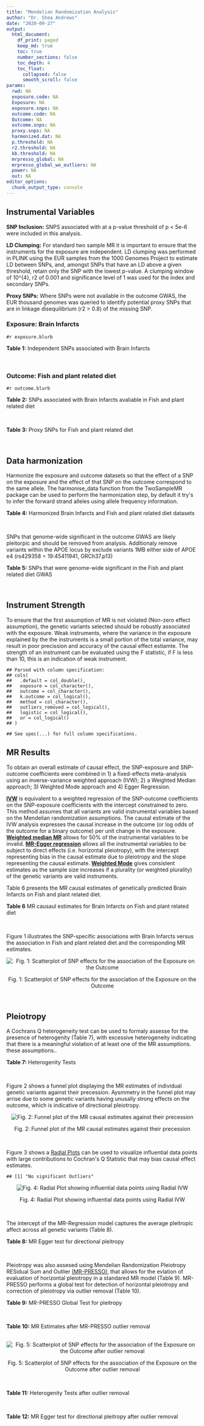 ```yaml
---
title: "Mendelian Randomization Analysis"
author: "Dr. Shea Andrews"
date: "2020-09-27"
output:
  html_document:
    df_print: paged
    keep_md: true
    toc: true
    number_sections: false
    toc_depth: 4
    toc_float:
      collapsed: false
      smooth_scroll: false
params:
  rwd: NA
  exposure.code: NA
  Exposure: NA
  exposure.snps: NA
  outcome.code: NA
  Outcome: NA
  outcome.snps: NA
  proxy.snps: NA
  harmonized.dat: NA
  p.threshold: NA
  r2.threshold: NA
  kb.threshold: NA
  mrpresso_global: NA
  mrpresso_global_wo_outliers: NA
  power: NA
  out: NA
editor_options:
  chunk_output_type: console
---
```







## Instrumental Variables
**SNP Inclusion:** SNPS associated with at a p-value threshold of p < 5e-6 were included in this analysis.
<br>

**LD Clumping:** For standard two sample MR it is important to ensure that the instruments for the exposure are independent. LD clumping was performed in PLINK using the EUR samples from the 1000 Genomes Project to estimate LD between SNPs, and, amongst SNPs that have an LD above a given threshold, retain only the SNP with the lowest p-value. A clumping window of 10^{4}, r2 of 0.001 and significance level of 1 was used for the index and secondary SNPs.
<br>

**Proxy SNPs:** Where SNPs were not available in the outcome GWAS, the EUR thousand genomes was queried to identify potential proxy SNPs that are in linkage disequilibrium (r2 > 0.8) of the missing SNP.
<br>

### Exposure: Brain Infarcts
`#r exposure.blurb`
<br>

**Table 1:** Independent SNPs associated with Brain Infarcts
<div data-pagedtable="false">
  <script data-pagedtable-source type="application/json">
{"columns":[{"label":["SNP"],"name":[1],"type":["chr"],"align":["left"]},{"label":["CHROM"],"name":[2],"type":["dbl"],"align":["right"]},{"label":["POS"],"name":[3],"type":["dbl"],"align":["right"]},{"label":["REF"],"name":[4],"type":["chr"],"align":["left"]},{"label":["ALT"],"name":[5],"type":["chr"],"align":["left"]},{"label":["AF"],"name":[6],"type":["dbl"],"align":["right"]},{"label":["BETA"],"name":[7],"type":["dbl"],"align":["right"]},{"label":["SE"],"name":[8],"type":["dbl"],"align":["right"]},{"label":["Z"],"name":[9],"type":["dbl"],"align":["right"]},{"label":["P"],"name":[10],"type":["dbl"],"align":["right"]},{"label":["N"],"name":[11],"type":["dbl"],"align":["right"]},{"label":["TRAIT"],"name":[12],"type":["chr"],"align":["left"]}],"data":[{"1":"rs115769137","2":"2","3":"44154688","4":"C","5":"A","6":"0.0373","7":"0.4470","8":"0.0976","9":"4.579918","10":"4.609e-06","11":"10524","12":"brain_infarcts"},{"1":"rs7652621","2":"3","3":"25626444","4":"T","5":"C","6":"0.2001","7":"0.2548","8":"0.0552","9":"4.615940","10":"3.908e-06","11":"16230","12":"brain_infarcts"},{"1":"rs6810023","2":"3","3":"107551521","4":"G","5":"A","6":"0.1510","7":"-0.1994","8":"0.0436","9":"-4.573394","10":"4.717e-06","11":"17843","12":"brain_infarcts"},{"1":"rs75460203","2":"4","3":"32477947","4":"C","5":"T","6":"0.1577","7":"0.2568","8":"0.0560","9":"4.585714","10":"4.518e-06","11":"16652","12":"brain_infarcts"},{"1":"rs39938","2":"5","3":"127663579","4":"T","5":"C","6":"0.7856","7":"-0.1925","8":"0.0342","9":"-5.628650","10":"1.765e-08","11":"20067","12":"brain_infarcts"},{"1":"rs352757","2":"8","3":"15598037","4":"G","5":"A","6":"0.8456","7":"0.1955","8":"0.0424","9":"4.610849","10":"4.088e-06","11":"19571","12":"brain_infarcts"},{"1":"rs7979834","2":"12","3":"71738608","4":"G","5":"A","6":"0.2310","7":"0.2726","8":"0.0571","9":"4.774081","10":"1.816e-06","11":"19435","12":"brain_infarcts"},{"1":"rs12583648","2":"13","3":"21900055","4":"G","5":"C","6":"0.3310","7":"0.1895","8":"0.0325","9":"5.830769","10":"5.815e-09","11":"20770","12":"brain_infarcts"},{"1":"rs74587705","2":"15","3":"91764992","4":"C","5":"T","6":"0.0252","7":"0.6153","8":"0.1206","9":"5.101990","10":"3.357e-07","11":"8363","12":"brain_infarcts"},{"1":"rs12373108","2":"16","3":"71432507","4":"C","5":"T","6":"0.1700","7":"0.1916","8":"0.0381","9":"5.028871","10":"5.018e-07","11":"19025","12":"brain_infarcts"},{"1":"rs150111968","2":"17","3":"2164327","4":"G","5":"A","6":"0.0753","7":"-0.7063","8":"0.1508","9":"-4.683687","10":"2.813e-06","11":"7588","12":"brain_infarcts"},{"1":"rs2427238","2":"20","3":"60480767","4":"G","5":"T","6":"0.9040","7":"-0.4244","8":"0.0923","9":"-4.598050","10":"4.213e-06","11":"10769","12":"brain_infarcts"},{"1":"rs75685347","2":"21","3":"27206913","4":"C","5":"T","6":"0.2092","7":"1.1947","8":"0.2496","9":"4.786458","10":"1.705e-06","11":"422","12":"brain_infarcts"}],"options":{"columns":{"min":{},"max":[10]},"rows":{"min":[10],"max":[10]},"pages":{}}}
  </script>
</div>
<br>

### Outcome: Fish and plant related diet
`#r outcome.blurb`
<br>

**Table 2:** SNPs associated with Brain Infarcts avaliable in Fish and plant related diet
<div data-pagedtable="false">
  <script data-pagedtable-source type="application/json">
{"columns":[{"label":["SNP"],"name":[1],"type":["chr"],"align":["left"]},{"label":["CHROM"],"name":[2],"type":["dbl"],"align":["right"]},{"label":["POS"],"name":[3],"type":["dbl"],"align":["right"]},{"label":["REF"],"name":[4],"type":["chr"],"align":["left"]},{"label":["ALT"],"name":[5],"type":["chr"],"align":["left"]},{"label":["AF"],"name":[6],"type":["dbl"],"align":["right"]},{"label":["BETA"],"name":[7],"type":["dbl"],"align":["right"]},{"label":["SE"],"name":[8],"type":["dbl"],"align":["right"]},{"label":["Z"],"name":[9],"type":["dbl"],"align":["right"]},{"label":["P"],"name":[10],"type":["dbl"],"align":["right"]},{"label":["N"],"name":[11],"type":["dbl"],"align":["right"]},{"label":["TRAIT"],"name":[12],"type":["chr"],"align":["left"]}],"data":[{"1":"rs115769137","2":"2","3":"44154688","4":"C","5":"A","6":"0.032675","7":"0.007753530","8":"0.00682169","9":"1.136600","10":"0.2600","11":"335576","12":"fish_plant_diet"},{"1":"rs6810023","2":"3","3":"107551521","4":"G","5":"A","6":"0.150398","7":"0.009414080","8":"0.00341038","9":"2.760420","10":"0.0058","11":"335576","12":"fish_plant_diet"},{"1":"rs75460203","2":"4","3":"32477947","4":"C","5":"T","6":"0.039382","7":"0.006001690","8":"0.00622268","9":"0.964486","10":"0.3300","11":"335576","12":"fish_plant_diet"},{"1":"rs39938","2":"5","3":"127663579","4":"T","5":"C","6":"0.809841","7":"0.007022980","8":"0.00308382","9":"2.277360","10":"0.0230","11":"335576","12":"fish_plant_diet"},{"1":"rs352757","2":"8","3":"15598037","4":"G","5":"A","6":"0.877385","7":"0.003911810","8":"0.00369973","9":"1.057320","10":"0.2900","11":"335576","12":"fish_plant_diet"},{"1":"rs12583648","2":"13","3":"21900055","4":"G","5":"C","6":"0.360947","7":"0.002409660","8":"0.00253582","9":"0.950249","10":"0.3400","11":"335576","12":"fish_plant_diet"},{"1":"rs74587705","2":"15","3":"91764992","4":"C","5":"T","6":"0.020913","7":"-0.011509300","8":"0.00846617","9":"-1.359450","10":"0.1700","11":"335576","12":"fish_plant_diet"},{"1":"rs12373108","2":"16","3":"71432507","4":"C","5":"T","6":"0.173025","7":"-0.000412667","8":"0.00320302","9":"-0.128837","10":"0.9000","11":"335576","12":"fish_plant_diet"},{"1":"rs150111968","2":"17","3":"2164327","4":"G","5":"A","6":"0.023344","7":"0.006346660","8":"0.00800092","9":"0.793241","10":"0.4300","11":"335576","12":"fish_plant_diet"},{"1":"rs2427238","2":"20","3":"60480767","4":"G","5":"T","6":"0.955591","7":"-0.002676880","8":"0.00588841","9":"-0.454601","10":"0.6500","11":"335576","12":"fish_plant_diet"},{"1":"rs75685347","2":"21","3":"27206913","4":"C","5":"T","6":"0.002267","7":"0.036795100","8":"0.02544710","9":"1.445940","10":"0.1500","11":"335576","12":"fish_plant_diet"},{"1":"rs7652621","2":"NA","3":"NA","4":"NA","5":"NA","6":"NA","7":"NA","8":"NA","9":"NA","10":"NA","11":"NA","12":"NA"},{"1":"rs7979834","2":"NA","3":"NA","4":"NA","5":"NA","6":"NA","7":"NA","8":"NA","9":"NA","10":"NA","11":"NA","12":"NA"}],"options":{"columns":{"min":{},"max":[10]},"rows":{"min":[10],"max":[10]},"pages":{}}}
  </script>
</div>
<br>

**Table 3:** Proxy SNPs for Fish and plant related diet
<div data-pagedtable="false">
  <script data-pagedtable-source type="application/json">
{"columns":[{"label":["proxy.outcome"],"name":[1],"type":["lgl"],"align":["right"]},{"label":["target_snp"],"name":[2],"type":["chr"],"align":["left"]},{"label":["proxy_snp"],"name":[3],"type":["lgl"],"align":["right"]},{"label":["ld.r2"],"name":[4],"type":["lgl"],"align":["right"]},{"label":["Dprime"],"name":[5],"type":["lgl"],"align":["right"]},{"label":["ref.proxy"],"name":[6],"type":["lgl"],"align":["right"]},{"label":["alt.proxy"],"name":[7],"type":["lgl"],"align":["right"]},{"label":["CHROM"],"name":[8],"type":["lgl"],"align":["right"]},{"label":["POS"],"name":[9],"type":["lgl"],"align":["right"]},{"label":["ALT.proxy"],"name":[10],"type":["lgl"],"align":["right"]},{"label":["REF.proxy"],"name":[11],"type":["lgl"],"align":["right"]},{"label":["AF"],"name":[12],"type":["lgl"],"align":["right"]},{"label":["BETA"],"name":[13],"type":["lgl"],"align":["right"]},{"label":["SE"],"name":[14],"type":["lgl"],"align":["right"]},{"label":["P"],"name":[15],"type":["lgl"],"align":["right"]},{"label":["N"],"name":[16],"type":["lgl"],"align":["right"]},{"label":["ref"],"name":[17],"type":["lgl"],"align":["right"]},{"label":["alt"],"name":[18],"type":["lgl"],"align":["right"]},{"label":["ALT"],"name":[19],"type":["lgl"],"align":["right"]},{"label":["REF"],"name":[20],"type":["lgl"],"align":["right"]},{"label":["PHASE"],"name":[21],"type":["lgl"],"align":["right"]}],"data":[{"1":"NA","2":"rs7652621","3":"NA","4":"NA","5":"NA","6":"NA","7":"NA","8":"NA","9":"NA","10":"NA","11":"NA","12":"NA","13":"NA","14":"NA","15":"NA","16":"NA","17":"NA","18":"NA","19":"NA","20":"NA","21":"NA"},{"1":"NA","2":"rs7979834","3":"NA","4":"NA","5":"NA","6":"NA","7":"NA","8":"NA","9":"NA","10":"NA","11":"NA","12":"NA","13":"NA","14":"NA","15":"NA","16":"NA","17":"NA","18":"NA","19":"NA","20":"NA","21":"NA"}],"options":{"columns":{"min":{},"max":[10]},"rows":{"min":[10],"max":[10]},"pages":{}}}
  </script>
</div>
<br>

## Data harmonization
Harmonize the exposure and outcome datasets so that the effect of a SNP on the exposure and the effect of that SNP on the outcome correspond to the same allele. The harmonise_data function from the TwoSampleMR package can be used to perform the harmonization step, by default it try's to infer the forward strand alleles using allele frequency information.
<br>

**Table 4:** Harmonized Brain Infarcts and Fish and plant related diet datasets
<div data-pagedtable="false">
  <script data-pagedtable-source type="application/json">
{"columns":[{"label":["SNP"],"name":[1],"type":["chr"],"align":["left"]},{"label":["effect_allele.exposure"],"name":[2],"type":["chr"],"align":["left"]},{"label":["other_allele.exposure"],"name":[3],"type":["chr"],"align":["left"]},{"label":["effect_allele.outcome"],"name":[4],"type":["chr"],"align":["left"]},{"label":["other_allele.outcome"],"name":[5],"type":["chr"],"align":["left"]},{"label":["beta.exposure"],"name":[6],"type":["dbl"],"align":["right"]},{"label":["beta.outcome"],"name":[7],"type":["dbl"],"align":["right"]},{"label":["eaf.exposure"],"name":[8],"type":["dbl"],"align":["right"]},{"label":["eaf.outcome"],"name":[9],"type":["dbl"],"align":["right"]},{"label":["remove"],"name":[10],"type":["lgl"],"align":["right"]},{"label":["palindromic"],"name":[11],"type":["lgl"],"align":["right"]},{"label":["ambiguous"],"name":[12],"type":["lgl"],"align":["right"]},{"label":["id.outcome"],"name":[13],"type":["chr"],"align":["left"]},{"label":["chr.outcome"],"name":[14],"type":["dbl"],"align":["right"]},{"label":["pos.outcome"],"name":[15],"type":["dbl"],"align":["right"]},{"label":["se.outcome"],"name":[16],"type":["dbl"],"align":["right"]},{"label":["z.outcome"],"name":[17],"type":["dbl"],"align":["right"]},{"label":["pval.outcome"],"name":[18],"type":["dbl"],"align":["right"]},{"label":["samplesize.outcome"],"name":[19],"type":["dbl"],"align":["right"]},{"label":["outcome"],"name":[20],"type":["chr"],"align":["left"]},{"label":["mr_keep.outcome"],"name":[21],"type":["lgl"],"align":["right"]},{"label":["pval_origin.outcome"],"name":[22],"type":["chr"],"align":["left"]},{"label":["chr.exposure"],"name":[23],"type":["dbl"],"align":["right"]},{"label":["pos.exposure"],"name":[24],"type":["dbl"],"align":["right"]},{"label":["se.exposure"],"name":[25],"type":["dbl"],"align":["right"]},{"label":["z.exposure"],"name":[26],"type":["dbl"],"align":["right"]},{"label":["pval.exposure"],"name":[27],"type":["dbl"],"align":["right"]},{"label":["samplesize.exposure"],"name":[28],"type":["dbl"],"align":["right"]},{"label":["exposure"],"name":[29],"type":["chr"],"align":["left"]},{"label":["mr_keep.exposure"],"name":[30],"type":["lgl"],"align":["right"]},{"label":["pval_origin.exposure"],"name":[31],"type":["chr"],"align":["left"]},{"label":["id.exposure"],"name":[32],"type":["chr"],"align":["left"]},{"label":["action"],"name":[33],"type":["dbl"],"align":["right"]},{"label":["mr_keep"],"name":[34],"type":["lgl"],"align":["right"]},{"label":["pt"],"name":[35],"type":["dbl"],"align":["right"]},{"label":["pleitropy_keep"],"name":[36],"type":["lgl"],"align":["right"]},{"label":["mrpresso_RSSobs"],"name":[37],"type":["dbl"],"align":["right"]},{"label":["mrpresso_pval"],"name":[38],"type":["dbl"],"align":["right"]},{"label":["mrpresso_keep"],"name":[39],"type":["lgl"],"align":["right"]}],"data":[{"1":"rs115769137","2":"A","3":"C","4":"A","5":"C","6":"0.4470","7":"0.007753530","8":"0.0373","9":"0.032675","10":"FALSE","11":"FALSE","12":"FALSE","13":"Q0JP6O","14":"2","15":"44154688","16":"0.00682169","17":"1.136600","18":"0.2600","19":"335576","20":"Niarchou2020fish","21":"TRUE","22":"reported","23":"2","24":"44154688","25":"0.0976","26":"4.579918","27":"4.609e-06","28":"10524","29":"Chauhan2019bi","30":"TRUE","31":"reported","32":"slfFiD","33":"2","34":"TRUE","35":"5e-06","36":"TRUE","37":"1.009637e-04","38":"1.0000","39":"TRUE"},{"1":"rs12373108","2":"T","3":"C","4":"T","5":"C","6":"0.1916","7":"-0.000412667","8":"0.1700","9":"0.173025","10":"FALSE","11":"FALSE","12":"FALSE","13":"Q0JP6O","14":"16","15":"71432507","16":"0.00320302","17":"-0.128837","18":"0.9000","19":"335576","20":"Niarchou2020fish","21":"TRUE","22":"reported","23":"16","24":"71432507","25":"0.0381","26":"5.028871","27":"5.018e-07","28":"19025","29":"Chauhan2019bi","30":"TRUE","31":"reported","32":"slfFiD","33":"2","34":"TRUE","35":"5e-06","36":"TRUE","37":"3.265021e-08","38":"1.0000","39":"TRUE"},{"1":"rs12583648","2":"C","3":"G","4":"C","5":"G","6":"0.1895","7":"0.002409660","8":"0.3310","9":"0.360947","10":"FALSE","11":"TRUE","12":"FALSE","13":"Q0JP6O","14":"13","15":"21900055","16":"0.00253582","17":"0.950249","18":"0.3400","19":"335576","20":"Niarchou2020fish","21":"TRUE","22":"reported","23":"13","24":"21900055","25":"0.0325","26":"5.830769","27":"5.815e-09","28":"20770","29":"Chauhan2019bi","30":"TRUE","31":"reported","32":"slfFiD","33":"2","34":"TRUE","35":"5e-06","36":"TRUE","37":"1.154175e-05","38":"1.0000","39":"TRUE"},{"1":"rs150111968","2":"A","3":"G","4":"A","5":"G","6":"-0.7063","7":"0.006346660","8":"0.0753","9":"0.023344","10":"FALSE","11":"FALSE","12":"FALSE","13":"Q0JP6O","14":"17","15":"2164327","16":"0.00800092","17":"0.793241","18":"0.4300","19":"335576","20":"Niarchou2020fish","21":"TRUE","22":"reported","23":"17","24":"2164327","25":"0.1508","26":"-4.683687","27":"2.813e-06","28":"7588","29":"Chauhan2019bi","30":"TRUE","31":"reported","32":"slfFiD","33":"2","34":"TRUE","35":"5e-06","36":"TRUE","37":"2.576887e-05","38":"1.0000","39":"TRUE"},{"1":"rs2427238","2":"T","3":"G","4":"T","5":"G","6":"-0.4244","7":"-0.002676880","8":"0.9040","9":"0.955591","10":"FALSE","11":"FALSE","12":"FALSE","13":"Q0JP6O","14":"20","15":"60480767","16":"0.00588841","17":"-0.454601","18":"0.6500","19":"335576","20":"Niarchou2020fish","21":"TRUE","22":"reported","23":"20","24":"60480767","25":"0.0923","26":"-4.598050","27":"4.213e-06","28":"10769","29":"Chauhan2019bi","30":"TRUE","31":"reported","32":"slfFiD","33":"2","34":"TRUE","35":"5e-06","36":"TRUE","37":"1.995597e-05","38":"1.0000","39":"TRUE"},{"1":"rs352757","2":"A","3":"G","4":"A","5":"G","6":"0.1955","7":"0.003911810","8":"0.8456","9":"0.877385","10":"FALSE","11":"FALSE","12":"FALSE","13":"Q0JP6O","14":"8","15":"15598037","16":"0.00369973","17":"1.057320","18":"0.2900","19":"335576","20":"Niarchou2020fish","21":"TRUE","22":"reported","23":"8","24":"15598037","25":"0.0424","26":"4.610849","27":"4.088e-06","28":"19571","29":"Chauhan2019bi","30":"TRUE","31":"reported","32":"slfFiD","33":"2","34":"TRUE","35":"5e-06","36":"TRUE","37":"2.299751e-05","38":"1.0000","39":"TRUE"},{"1":"rs39938","2":"C","3":"T","4":"C","5":"T","6":"-0.1925","7":"0.007022980","8":"0.7856","9":"0.809841","10":"FALSE","11":"FALSE","12":"FALSE","13":"Q0JP6O","14":"5","15":"127663579","16":"0.00308382","17":"2.277360","18":"0.0230","19":"335576","20":"Niarchou2020fish","21":"TRUE","22":"reported","23":"5","24":"127663579","25":"0.0342","26":"-5.628650","27":"1.765e-08","28":"20067","29":"Chauhan2019bi","30":"TRUE","31":"reported","32":"slfFiD","33":"2","34":"TRUE","35":"5e-06","36":"TRUE","37":"4.957333e-05","38":"0.2288","39":"TRUE"},{"1":"rs6810023","2":"A","3":"G","4":"A","5":"G","6":"-0.1994","7":"0.009414080","8":"0.1510","9":"0.150398","10":"FALSE","11":"FALSE","12":"FALSE","13":"Q0JP6O","14":"3","15":"107551521","16":"0.00341038","17":"2.760420","18":"0.0058","19":"335576","20":"Niarchou2020fish","21":"TRUE","22":"reported","23":"3","24":"107551521","25":"0.0436","26":"-4.573394","27":"4.717e-06","28":"17843","29":"Chauhan2019bi","30":"TRUE","31":"reported","32":"slfFiD","33":"2","34":"TRUE","35":"5e-06","36":"TRUE","37":"9.068768e-05","38":"0.0682","39":"TRUE"},{"1":"rs74587705","2":"T","3":"C","4":"T","5":"C","6":"0.6153","7":"-0.011509300","8":"0.0252","9":"0.020913","10":"FALSE","11":"FALSE","12":"FALSE","13":"Q0JP6O","14":"15","15":"91764992","16":"0.00846617","17":"-1.359450","18":"0.1700","19":"335576","20":"Niarchou2020fish","21":"TRUE","22":"reported","23":"15","24":"91764992","25":"0.1206","26":"5.101990","27":"3.357e-07","28":"8363","29":"Chauhan2019bi","30":"TRUE","31":"reported","32":"slfFiD","33":"2","34":"TRUE","35":"5e-06","36":"TRUE","37":"1.190047e-04","38":"1.0000","39":"TRUE"},{"1":"rs75460203","2":"T","3":"C","4":"T","5":"C","6":"0.2568","7":"0.006001690","8":"0.1577","9":"0.039382","10":"FALSE","11":"FALSE","12":"FALSE","13":"Q0JP6O","14":"4","15":"32477947","16":"0.00622268","17":"0.964486","18":"0.3300","19":"335576","20":"Niarchou2020fish","21":"TRUE","22":"reported","23":"4","24":"32477947","25":"0.0560","26":"4.585714","27":"4.518e-06","28":"16652","29":"Chauhan2019bi","30":"TRUE","31":"reported","32":"slfFiD","33":"2","34":"TRUE","35":"5e-06","36":"TRUE","37":"4.956371e-05","38":"1.0000","39":"TRUE"},{"1":"rs75685347","2":"T","3":"C","4":"T","5":"C","6":"1.1947","7":"0.036795100","8":"0.2092","9":"0.002267","10":"FALSE","11":"FALSE","12":"FALSE","13":"Q0JP6O","14":"21","15":"27206913","16":"0.02544710","17":"1.445940","18":"0.1500","19":"335576","20":"Niarchou2020fish","21":"TRUE","22":"reported","23":"21","24":"27206913","25":"0.2496","26":"4.786458","27":"1.705e-06","28":"422","29":"Chauhan2019bi","30":"TRUE","31":"reported","32":"slfFiD","33":"2","34":"TRUE","35":"5e-06","36":"TRUE","37":"1.802214e-03","38":"1.0000","39":"TRUE"}],"options":{"columns":{"min":{},"max":[10]},"rows":{"min":[10],"max":[10]},"pages":{}}}
  </script>
</div>
<br>

SNPs that genome-wide significant in the outcome GWAS are likely pleitorpic and should be removed from analysis. Additionaly remove variants within the APOE locus by exclude variants 1MB either side of APOE e4 (rs429358 = 19:45411941, GRCh37.p13)
<br>


**Table 5:** SNPs that were genome-wide significant in the Fish and plant related diet GWAS
<div data-pagedtable="false">
  <script data-pagedtable-source type="application/json">
{"columns":[{"label":["SNP"],"name":[1],"type":["chr"],"align":["left"]},{"label":["chr.outcome"],"name":[2],"type":["dbl"],"align":["right"]},{"label":["pos.outcome"],"name":[3],"type":["dbl"],"align":["right"]},{"label":["pval.exposure"],"name":[4],"type":["dbl"],"align":["right"]},{"label":["pval.outcome"],"name":[5],"type":["dbl"],"align":["right"]}],"data":[],"options":{"columns":{"min":{},"max":[10]},"rows":{"min":[10],"max":[10]},"pages":{}}}
  </script>
</div>
<br>


## Instrument Strength
To ensure that the first assumption of MR is not violated (Non-zero effect assumption), the genetic variants selected should be robustly associated with the exposure. Weak instruments, where the variance in the exposure explained by the the instruments is a small portion of the total variance, may result in poor precission and accuracy of the causal effect estiamte. The strength of an instrument can be evaluated using the F statistic, if F is less than 10, this is an indication of weak instrument.


```
## Parsed with column specification:
## cols(
##   .default = col_double(),
##   exposure = col_character(),
##   outcome = col_character(),
##   k.outcome = col_logical(),
##   method = col_character(),
##   outliers_removed = col_logical(),
##   logistic = col_logical(),
##   or = col_logical()
## )
```

```
## See spec(...) for full column specifications.
```

<div data-pagedtable="false">
  <script data-pagedtable-source type="application/json">
{"columns":[{"label":["outliers_removed"],"name":[1],"type":["lgl"],"align":["right"]},{"label":["pve.exposure"],"name":[2],"type":["dbl"],"align":["right"]},{"label":["F"],"name":[3],"type":["dbl"],"align":["right"]},{"label":["Alpha"],"name":[4],"type":["dbl"],"align":["right"]},{"label":["NCP"],"name":[5],"type":["dbl"],"align":["right"]},{"label":["Power"],"name":[6],"type":["dbl"],"align":["right"]}],"data":[{"1":"FALSE","2":"0.01226734","3":"24.46681","4":"0.05","5":"1.487099","6":"0.230237"}],"options":{"columns":{"min":{},"max":[10]},"rows":{"min":[10],"max":[10]},"pages":{}}}
  </script>
</div>

##  MR Results
To obtain an overall estimate of causal effect, the SNP-exposure and SNP-outcome coefficients were combined in 1) a fixed-effects meta-analysis using an inverse-variance weighted approach (IVW); 2) a Weighted Median approach; 3) Weighted Mode approach and 4) Egger Regression.


[**IVW**](https://doi.org/10.1002/gepi.21758) is equivalent to a weighted regression of the SNP-outcome coefficients on the SNP-exposure coefficients with the intercept constrained to zero. This method assumes that all variants are valid instrumental variables based on the Mendelian randomization assumptions. The causal estimate of the IVW analysis expresses the causal increase in the outcome (or log odds of the outcome for a binary outcome) per unit change in the exposure. [**Weighted median MR**](https://doi.org/10.1002/gepi.21965) allows for 50% of the instrumental variables to be invalid. [**MR-Egger regression**](https://doi.org/10.1093/ije/dyw220) allows all the instrumental variables to be subject to direct effects (i.e. horizontal pleiotropy), with the intercept representing bias in the causal estimate due to pleiotropy and the slope representing the causal estimate. [**Weighted Mode**](https://doi.org/10.1093/ije/dyx102) gives consistent estimates as the sample size increases if a plurality (or weighted plurality) of the genetic variants are valid instruments.
<br>



Table 6 presents the MR causal estimates of genetically predicted Brain Infarcts on Fish and plant related diet.
<br>

**Table 6** MR causaul estimates for Brain Infarcts on Fish and plant related diet
<div data-pagedtable="false">
  <script data-pagedtable-source type="application/json">
{"columns":[{"label":["id.exposure"],"name":[1],"type":["chr"],"align":["left"]},{"label":["id.outcome"],"name":[2],"type":["chr"],"align":["left"]},{"label":["outcome"],"name":[3],"type":["fctr"],"align":["left"]},{"label":["exposure"],"name":[4],"type":["fctr"],"align":["left"]},{"label":["method"],"name":[5],"type":["fctr"],"align":["left"]},{"label":["nsnp"],"name":[6],"type":["int"],"align":["right"]},{"label":["b"],"name":[7],"type":["dbl"],"align":["right"]},{"label":["se"],"name":[8],"type":["dbl"],"align":["right"]},{"label":["pval"],"name":[9],"type":["dbl"],"align":["right"]}],"data":[{"1":"slfFiD","2":"Q0JP6O","3":"Niarchou2020fish","4":"Chauhan2019bi","5":"Inverse variance weighted (fixed effects)","6":"11","7":"-0.0030230957","8":"0.004675727","9":"0.5179226"},{"1":"slfFiD","2":"Q0JP6O","3":"Niarchou2020fish","4":"Chauhan2019bi","5":"Weighted median","6":"11","7":"0.0003406691","8":"0.007015991","9":"0.9612731"},{"1":"slfFiD","2":"Q0JP6O","3":"Niarchou2020fish","4":"Chauhan2019bi","5":"Weighted mode","6":"11","7":"0.0066922332","8":"0.010400428","9":"0.5344044"},{"1":"slfFiD","2":"Q0JP6O","3":"Niarchou2020fish","4":"Chauhan2019bi","5":"MR Egger","6":"11","7":"0.0037853545","8":"0.015351550","9":"0.8107670"}],"options":{"columns":{"min":{},"max":[10]},"rows":{"min":[10],"max":[10]},"pages":{}}}
  </script>
</div>
<br>

Figure 1 illustrates the SNP-specific associations with Brain Infarcts versus the association in Fish and plant related diet and the corresponding MR estimates.
<br>

<div class="figure" style="text-align: center">
<img src="/sc/arion/projects/LOAD/shea/Projects/MR_ADPhenome/results/MR_ADbidir/Chauhan2019bi/Niarchou2020fish/Chauhan2019bi_5e-6_Niarchou2020fish_MR_Analaysis_files/figure-html/scatter_plot-1.png" alt="Fig. 1: Scatterplot of SNP effects for the association of the Exposure on the Outcome"  />
<p class="caption">Fig. 1: Scatterplot of SNP effects for the association of the Exposure on the Outcome</p>
</div>
<br>


## Pleiotropy
A Cochrans Q heterogeneity test can be used to formaly assesse for the presence of heterogenity (Table 7), with excessive heterogeneity indicating that there is a meaningful violation of at least one of the MR assumptions.
these assumptions..
<br>

**Table 7:** Heterogenity Tests
<div data-pagedtable="false">
  <script data-pagedtable-source type="application/json">
{"columns":[{"label":["id.exposure"],"name":[1],"type":["chr"],"align":["left"]},{"label":["id.outcome"],"name":[2],"type":["chr"],"align":["left"]},{"label":["outcome"],"name":[3],"type":["fctr"],"align":["left"]},{"label":["exposure"],"name":[4],"type":["fctr"],"align":["left"]},{"label":["method"],"name":[5],"type":["fctr"],"align":["left"]},{"label":["Q"],"name":[6],"type":["dbl"],"align":["right"]},{"label":["Q_df"],"name":[7],"type":["dbl"],"align":["right"]},{"label":["Q_pval"],"name":[8],"type":["dbl"],"align":["right"]}],"data":[{"1":"slfFiD","2":"Q0JP6O","3":"Niarchou2020fish","4":"Chauhan2019bi","5":"MR Egger","6":"20.84247","7":"9","8":"0.01336854"},{"1":"slfFiD","2":"Q0JP6O","3":"Niarchou2020fish","4":"Chauhan2019bi","5":"Inverse variance weighted","6":"21.42261","7":"10","8":"0.01833197"}],"options":{"columns":{"min":{},"max":[10]},"rows":{"min":[10],"max":[10]},"pages":{}}}
  </script>
</div>
<br>

Figure 2 shows a funnel plot displaying the MR estimates of individual genetic variants against their precession. Aysmmetry in the funnel plot may arrise due to some genetic variants having unusally strong effects on the outcome, which is indicative of directional pleiotropy.
<br>

<div class="figure" style="text-align: center">
<img src="/sc/arion/projects/LOAD/shea/Projects/MR_ADPhenome/results/MR_ADbidir/Chauhan2019bi/Niarchou2020fish/Chauhan2019bi_5e-6_Niarchou2020fish_MR_Analaysis_files/figure-html/funnel_plot-1.png" alt="Fig. 2: Funnel plot of the MR causal estimates against their precession"  />
<p class="caption">Fig. 2: Funnel plot of the MR causal estimates against their precession</p>
</div>
<br>

Figure 3 shows a [Radial Plots](https://github.com/WSpiller/RadialMR) can be used to visualize influential data points with large contributions to Cochran's Q Statistic that may bias causal effect estimates.




```
## [1] "No significant Outliers"
```

<div class="figure" style="text-align: center">
<img src="/sc/arion/projects/LOAD/shea/Projects/MR_ADPhenome/results/MR_ADbidir/Chauhan2019bi/Niarchou2020fish/Chauhan2019bi_5e-6_Niarchou2020fish_MR_Analaysis_files/figure-html/Radial_Plot-1.png" alt="Fig. 4: Radial Plot showing influential data points using Radial IVW"  />
<p class="caption">Fig. 4: Radial Plot showing influential data points using Radial IVW</p>
</div>
<br>

The intercept of the MR-Regression model captures the average pleitropic affect across all genetic variants (Table 8).
<br>

**Table 8:** MR Egger test for directional pleitropy
<div data-pagedtable="false">
  <script data-pagedtable-source type="application/json">
{"columns":[{"label":["id.exposure"],"name":[1],"type":["chr"],"align":["left"]},{"label":["id.outcome"],"name":[2],"type":["chr"],"align":["left"]},{"label":["outcome"],"name":[3],"type":["fctr"],"align":["left"]},{"label":["exposure"],"name":[4],"type":["fctr"],"align":["left"]},{"label":["egger_intercept"],"name":[5],"type":["dbl"],"align":["right"]},{"label":["se"],"name":[6],"type":["dbl"],"align":["right"]},{"label":["pval"],"name":[7],"type":["dbl"],"align":["right"]}],"data":[{"1":"slfFiD","2":"Q0JP6O","3":"Niarchou2020fish","4":"Chauhan2019bi","5":"-0.002079557","6":"0.004154855","7":"0.6287245"}],"options":{"columns":{"min":{},"max":[10]},"rows":{"min":[10],"max":[10]},"pages":{}}}
  </script>
</div>
<br>

Pleiotropy was also assesed using Mendelian Randomization Pleiotropy RESidual Sum and Outlier [(MR-PRESSO)](https://doi.org/10.1038/s41588-018-0099-7), that allows for the evlation of evaluation of horizontal pleiotropy in a standared MR model (Table 9). MR-PRESSO performs a global test for detection of horizontal pleiotropy and correction of pleiotropy via outlier removal (Table 10).
<br>

**Table 9:** MR-PRESSO Global Test for pleitropy
<div data-pagedtable="false">
  <script data-pagedtable-source type="application/json">
{"columns":[{"label":["id.exposure"],"name":[1],"type":["chr"],"align":["left"]},{"label":["id.outcome"],"name":[2],"type":["chr"],"align":["left"]},{"label":["outcome"],"name":[3],"type":["chr"],"align":["left"]},{"label":["exposure"],"name":[4],"type":["chr"],"align":["left"]},{"label":["pt"],"name":[5],"type":["dbl"],"align":["right"]},{"label":["outliers_removed"],"name":[6],"type":["lgl"],"align":["right"]},{"label":["n_outliers"],"name":[7],"type":["dbl"],"align":["right"]},{"label":["RSSobs"],"name":[8],"type":["dbl"],"align":["right"]},{"label":["pval"],"name":[9],"type":["dbl"],"align":["right"]}],"data":[{"1":"slfFiD","2":"Q0JP6O","3":"Niarchou2020fish","4":"Chauhan2019bi","5":"5e-06","6":"FALSE","7":"0","8":"25.35936","9":"0.0218"}],"options":{"columns":{"min":{},"max":[10]},"rows":{"min":[10],"max":[10]},"pages":{}}}
  </script>
</div>
<br>


**Table 10:** MR Estimates after MR-PRESSO outlier removal
<div data-pagedtable="false">
  <script data-pagedtable-source type="application/json">
{"columns":[{"label":["id.exposure"],"name":[1],"type":["fctr"],"align":["left"]},{"label":["id.outcome"],"name":[2],"type":["fctr"],"align":["left"]},{"label":["outcome"],"name":[3],"type":["fctr"],"align":["left"]},{"label":["exposure"],"name":[4],"type":["fctr"],"align":["left"]},{"label":["method"],"name":[5],"type":["fctr"],"align":["left"]},{"label":["nsnp"],"name":[6],"type":["lgl"],"align":["right"]},{"label":["b"],"name":[7],"type":["lgl"],"align":["right"]},{"label":["se"],"name":[8],"type":["lgl"],"align":["right"]},{"label":["pval"],"name":[9],"type":["lgl"],"align":["right"]}],"data":[{"1":"slfFiD","2":"Q0JP6O","3":"Niarchou2020fish","4":"Chauhan2019bi","5":"mrpresso","6":"NA","7":"NA","8":"NA","9":"NA"}],"options":{"columns":{"min":{},"max":[10]},"rows":{"min":[10],"max":[10]},"pages":{}}}
  </script>
</div>
<br>

<div class="figure" style="text-align: center">
<img src="/sc/arion/projects/LOAD/shea/Projects/MR_ADPhenome/results/MR_ADbidir/Chauhan2019bi/Niarchou2020fish/Chauhan2019bi_5e-6_Niarchou2020fish_MR_Analaysis_files/figure-html/scatter_plot_outlier-1.png" alt="Fig. 5: Scatterplot of SNP effects for the association of the Exposure on the Outcome after outlier removal"  />
<p class="caption">Fig. 5: Scatterplot of SNP effects for the association of the Exposure on the Outcome after outlier removal</p>
</div>
<br>

**Table 11:** Heterogenity Tests after outlier removal
<div data-pagedtable="false">
  <script data-pagedtable-source type="application/json">
{"columns":[{"label":["id.exposure"],"name":[1],"type":["fctr"],"align":["left"]},{"label":["id.outcome"],"name":[2],"type":["fctr"],"align":["left"]},{"label":["outcome"],"name":[3],"type":["fctr"],"align":["left"]},{"label":["exposure"],"name":[4],"type":["fctr"],"align":["left"]},{"label":["method"],"name":[5],"type":["fctr"],"align":["left"]},{"label":["Q"],"name":[6],"type":["lgl"],"align":["right"]},{"label":["Q_df"],"name":[7],"type":["lgl"],"align":["right"]},{"label":["Q_pval"],"name":[8],"type":["lgl"],"align":["right"]}],"data":[{"1":"slfFiD","2":"Q0JP6O","3":"Niarchou2020fish","4":"Chauhan2019bi","5":"mrpresso","6":"NA","7":"NA","8":"NA"}],"options":{"columns":{"min":{},"max":[10]},"rows":{"min":[10],"max":[10]},"pages":{}}}
  </script>
</div>
<br>

**Table 12:** MR Egger test for directional pleitropy after outlier removal
<div data-pagedtable="false">
  <script data-pagedtable-source type="application/json">
{"columns":[{"label":["id.exposure"],"name":[1],"type":["fctr"],"align":["left"]},{"label":["id.outcome"],"name":[2],"type":["fctr"],"align":["left"]},{"label":["outcome"],"name":[3],"type":["fctr"],"align":["left"]},{"label":["exposure"],"name":[4],"type":["fctr"],"align":["left"]},{"label":["method"],"name":[5],"type":["fctr"],"align":["left"]},{"label":["egger_intercept"],"name":[6],"type":["lgl"],"align":["right"]},{"label":["se"],"name":[7],"type":["lgl"],"align":["right"]},{"label":["pval"],"name":[8],"type":["lgl"],"align":["right"]}],"data":[{"1":"slfFiD","2":"Q0JP6O","3":"Niarchou2020fish","4":"Chauhan2019bi","5":"mrpresso","6":"NA","7":"NA","8":"NA"}],"options":{"columns":{"min":{},"max":[10]},"rows":{"min":[10],"max":[10]},"pages":{}}}
  </script>
</div>
<br>

